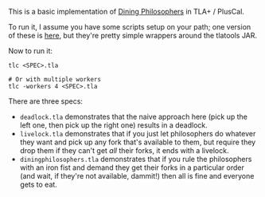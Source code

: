 This is a basic implementation of [Dining Philosophers](https://en.wikipedia.org/wiki/Dining_philosophers_problem) in TLA+ / PlusCal.

To run it, I assume you have some scripts setup on your path; one version of these is [here](https://github.com/pmer/tla-bin), but they're pretty simple wrappers around the tlatools JAR.

Now to run it:
```
tlc <SPEC>.tla

# Or with multiple workers
tlc -workers 4 <SPEC>.tla
```

There are three specs:
* `deadlock.tla` demonstrates that the naive approach here (pick up the left one, then pick up the right one) results in a deadlock.
* `livelock.tla` demonstrates that if you just let philosophers do whatever they want and pick up any fork that's available to them, but require they drop them if they can't get _all_ their forks, it ends with a livelock.
* `diningphilosophers.tla` demonstrates that if you rule the philosophers with an iron fist and demand they get their forks in a particular order (and wait, if they're not available, dammit!) then all is fine and everyone gets to eat.

